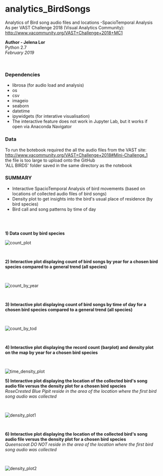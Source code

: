 # analytics_BirdSongs
 Analytics of Bird song audio files and locations -SpacioTemporal Analysis <br>
 As per VAST Challenge 2018 (Visual Analytics Community): <br>
 http://www.vacommunity.org/VAST+Challenge+2018+MC1
 
 
**Author - Jelena Lor** <br>
Python 2.7 <br>
*February 2019*

<br>

### Dependencies
- librosa (for audio load and analysis)
- os
- csv
- imageio
- seaborn
- datetime
- ipywidgets (for interative visualisation)
- The interactive feature does not work in Jupyter Lab, but it works if open via Anaconda Navigator


### Data
To run the botebook required the all the audio files from the VAST site: <br>
http://www.vacommunity.org/VAST+Challenge+2018#Mini-Challenge_1
<br>
the file is too large to upload onto the GitHub <br>
'ALL BIRDS' folder saved in the same directory as the notebook <br>

 
 ### SUMMARY
 
 - Interactive SpacioTemporal Analysis of bird movements (based on locations of collected audio files of bird songs)
 - Density plot to get insights into the bird's usual place of residence (by bird species)
 - Bird call and song patterns by time of day 
 
 <br>
 <br>
 
 **1) Data count by bird species**
 
![count_plot](https://user-images.githubusercontent.com/31029142/63639213-b8bb0300-c65e-11e9-9ad2-36699eb1eed1.PNG)

<br>

**2) Interactive plot displaying count of bird songs by year for a chosen bird species compared to a general trend (all species)**

<br>

![count_by_year](https://user-images.githubusercontent.com/31029142/63639215-beb0e400-c65e-11e9-8ab1-98aa34109c33.PNG)

<br>

**3) Interactive plot displaying count of bird songs by time of day for a chosen bird species compared to a general trend (all species)**

<br>

![count_by_tod](https://user-images.githubusercontent.com/31029142/63639219-c4a6c500-c65e-11e9-8dea-975c2ff1846f.PNG)

<br>


**4) Interactive plot displaying the record count (barplot) and density plot on the map by year for a chosen bird species**

<br>

![time_density_plot](https://user-images.githubusercontent.com/31029142/63639220-c6708880-c65e-11e9-8be1-f00e5ac67677.PNG)


**5) Interactive plot displaying the location of the collected bird's song audio file versus the density plot for a chosen bird species** <br>
*RoseCrested Blue Pipit reside in the area of the location where the first bird song audio was collected*

<br>

![density_plot1](https://user-images.githubusercontent.com/31029142/63639223-c83a4c00-c65e-11e9-9ff5-0ec65caac42f.PNG)

<br>

**6) Interactive plot displaying the location of the collected bird's song audio file versus the density plot for a chosen bird species** <br>
*Queenscoat DO NOT reside in the area of the location where the first bird song audio was collected*

<br>

![density_plot2](https://user-images.githubusercontent.com/31029142/63639224-cb353c80-c65e-11e9-8a91-13ee6d17e698.PNG)
